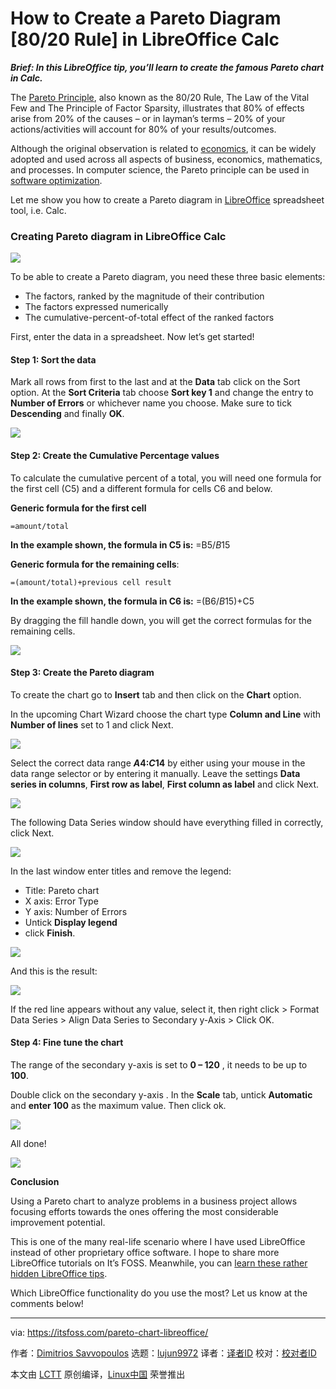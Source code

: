 [#]: collector: (lujun9972)
[#]: translator: ( )
[#]: reviewer: ( )
[#]: publisher: ( )
[#]: url: ( )
[#]: subject: (How to Create a Pareto Diagram [80/20 Rule] in LibreOffice Calc)
[#]: via: (https://itsfoss.com/pareto-chart-libreoffice/)
[#]: author: (Dimitrios Savvopoulos https://itsfoss.com/author/dimitrios/)

How to Create a Pareto Diagram [80/20 Rule] in LibreOffice Calc
======

_**Brief: In this LibreOffice tip, you’ll learn to create the famous Pareto chart in Calc.**_

The [Pareto Principle][1], also known as the 80/20 Rule, The Law of the Vital Few and The Principle of Factor Sparsity, illustrates that 80% of effects arise from 20% of the causes – or in layman’s terms – 20% of your actions/activities will account for 80% of your results/outcomes.

Although the original observation is related to [economics][2], it can be widely adopted and used across all aspects of business, economics, mathematics, and processes. In computer science, the Pareto principle can be used in [software optimization][3].

Let me show you how to create a Pareto diagram in [LibreOffice][4] spreadsheet tool, i.e. Calc.

### Creating Pareto diagram in LibreOffice Calc

![][5]

To be able to create a Pareto diagram, you need these three basic elements:

  * The factors, ranked by the magnitude of their contribution
  * The factors expressed numerically
  * The cumulative-percent-of-total effect of the ranked factors



First, enter the data in a spreadsheet. Now let’s get started!

#### Step 1: Sort the data

Mark all rows from first to the last and at the **Data** tab click on the Sort option. At the **Sort Criteria** tab choose **Sort key 1** and change the entry to **Number of Errors** or whichever name you choose. Make sure to tick **Descending** and finally **OK**.

![][6]

#### Step 2: Create the Cumulative Percentage values

To calculate the cumulative percent of a total, you will need one formula for the first cell (C5) and a different formula for cells C6 and below.

**Generic formula for the first cell**

```
=amount/total
```

**In the example shown, the formula in C5 is:** =B5/$B$15

**Generic formula for the remaining cells**:

```
=(amount/total)+previous cell result
```

**In the example shown, the formula in C6 is:** =(B6/$B$15)+C5

By dragging the fill handle down, you will get the correct formulas for the remaining cells.

![][7]

#### Step 3: Create the Pareto diagram

To create the chart go to **Insert** tab and then click on the **Chart** option.

In the upcoming Chart Wizard choose the chart type **Column and Line** with **Number of lines** set to 1 and click Next.

![][8]

Select the correct data range **$A$4:$C$14** by either using your mouse in the data range selector or by entering it manually. Leave the settings **Data series in columns**, **First row as label**, **First column as label** and click Next.

![][9]

The following Data Series window should have everything filled in correctly, click Next.

![][10]

In the last window enter titles and remove the legend:

  * Title: Pareto chart
  * X axis: Error Type
  * Y axis: Number of Errors
  * Untick **Display legend**
  * click **Finish**.



![][11]

And this is the result:

![][12]

If the red line appears without any value, select it, then right click &gt; Format Data Series &gt; Align Data Series to Secondary y-Axis &gt; Click OK.

#### Step 4: Fine tune the chart

The range of the secondary y-axis is set to **0 – 120** , it needs to be up to **100**.

Double click on the secondary y-axis . In the **Scale** tab, untick **Automatic** and **enter 100** as the maximum value. Then click ok.

![][13]

All done!

![][14]

**Conclusion**

Using a Pareto chart to analyze problems in a business project allows focusing efforts towards the ones offering the most considerable improvement potential.

This is one of the many real-life scenario where I have used LibreOffice instead of other proprietary office software. I hope to share more LibreOffice tutorials on It’s FOSS. Meanwhile, you can [learn these rather hidden LibreOffice tips][15].

Which LibreOffice functionality do you use the most? Let us know at the comments below!

--------------------------------------------------------------------------------

via: https://itsfoss.com/pareto-chart-libreoffice/

作者：[Dimitrios Savvopoulos][a]
选题：[lujun9972][b]
译者：[译者ID](https://github.com/译者ID)
校对：[校对者ID](https://github.com/校对者ID)

本文由 [LCTT](https://github.com/LCTT/TranslateProject) 原创编译，[Linux中国](https://linux.cn/) 荣誉推出

[a]: https://itsfoss.com/author/dimitrios/
[b]: https://github.com/lujun9972
[1]: https://betterexplained.com/articles/understanding-the-pareto-principle-the-8020-rule/
[2]: https://en.wikipedia.org/wiki/Pareto_principle#In_economics
[3]: https://en.wikipedia.org/wiki/Program_optimization#Bottlenecks
[4]: https://www.libreoffice.org/
[5]: https://i2.wp.com/itsfoss.com/wp-content/uploads/2020/07/pareto-libreoffice.png?ssl=1
[6]: https://i0.wp.com/itsfoss.com/wp-content/uploads/2020/07/1.-sort-the-data.png?ssl=1
[7]: https://i0.wp.com/itsfoss.com/wp-content/uploads/2020/07/2.-cumulative-percent.png?ssl=1
[8]: https://i1.wp.com/itsfoss.com/wp-content/uploads/2020/07/3.chart_.png?ssl=1
[9]: https://i1.wp.com/itsfoss.com/wp-content/uploads/2020/07/5.data-range.png?ssl=1
[10]: https://i1.wp.com/itsfoss.com/wp-content/uploads/2020/07/6.data-series.png?fit=800%2C381&ssl=1
[11]: https://i1.wp.com/itsfoss.com/wp-content/uploads/2020/07/7.chart-elements.png?fit=800%2C381&ssl=1
[12]: https://i0.wp.com/itsfoss.com/wp-content/uploads/2020/07/8.Pareto-chart.png?ssl=1
[13]: https://i0.wp.com/itsfoss.com/wp-content/uploads/2020/07/9.fine-tune.png?ssl=1
[14]: https://i0.wp.com/itsfoss.com/wp-content/uploads/2020/07/10.final_.png?ssl=1
[15]: https://itsfoss.com/libreoffice-tips/
